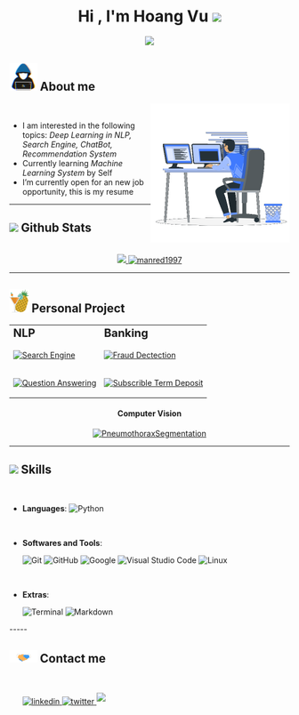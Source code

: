 
<h1 align="center"><b>Hi , I'm Hoang Vu  </b><img src="https://media.giphy.com/media/hvRJCLFzcasrR4ia7z/giphy.gif" width="35"></h1>
<p align="center">
  <a href="https://github.com/DenverCoder1/readme-typing-svg"><img src="https://readme-typing-svg.demolab.com/?lines=Natural+Language+Processing+Engineer; Data+Scientist"></a>
</p>


	
## <picture><img src = "https://github.com/0xAbdulKhalid/0xAbdulKhalid/raw/main/assets/mdImages/about_me.gif" width = 50px></picture> **About me**

<picture> <img align="right" src="https://github.com/0xAbdulKhalid/0xAbdulKhalid/raw/main/assets/mdImages/Right_Side.gif" width = 250px></picture>

<br>

- I am interested in the following topics: *Deep Learning in NLP, Search Engine, ChatBot, Recommendation System*
- Currently learning *Machine Learning System* by Self
- I’m currently open for an new job opportunity, this is my resume

-----


## <img src="https://media.giphy.com/media/iY8CRBdQXODJSCERIr/giphy.gif" width="35"><b> Github Stats </b>
<br>
<div align="center">

<a href="https://github.com/manred1997/">
  <img src="https://github-readme-stats.vercel.app/api?username=manred1997&show_icons=true&count_private=true&hide=contribs,prs&theme=merko" width="450"/>
  <img src="https://github-readme-stats.vercel.app/api/top-langs?username=manred1997&show_icons=true&locale=en&layout=compact&line_height=20&title_color=7A7ADB&icon_color=2234AE&text_color=D3D3D3&bg_color=0,000000,130F40" width="375"  alt="manred1997"/>

</a>
</div>


-----

## <img src="https://raw.githubusercontent.com/walkxcode/dashboard-icons/main/png/handbrake.png" width="35"><b> Personal Project </b>


<div align="center">
<table border="0">
 <tr>
    <td><b style="font-size:20px">NLP</b></td>
    <td><b style="font-size:20px">Banking</b></td>
 </tr>

<tr>
<td>

[![Search Engine](https://github-readme-stats.vercel.app/api/pin/?username=manred1997&repo=search-engine)](https://github.com/manred1997/search-engine)

</td>

<td>

[![Fraud Dectection](https://github-readme-stats.vercel.app/api/pin/?username=manred1997&repo=fraud-detection)](https://github.com/manred1997/fraud-detection)

</td>
</tr>

<tr>
<td>

[![Question Answering](https://github-readme-stats.vercel.app/api/pin/?username=manred1997&repo=Question-Answer-System)](https://github.com/manred1997/Question-Answer-System)

</td>

<td>

[![Subscrible Term Deposit](https://github-readme-stats.vercel.app/api/pin/?username=manred1997&repo=subscrible-term-deposit)](https://github.com/manred1997/subscrible-term-deposit)

</td>
</tr>
</table>


#### Computer Vision
[![PneumothoraxSegmentation](https://github-readme-stats.vercel.app/api/pin/?username=manred1997&repo=PneumothoraxSegmentation)](https://github.com/manred1997/PneumothoraxSegmentation)

<!-- <img src="https://user-images.githubusercontent.com/73097560/115834477-dbab4500-a447-11eb-908a-139a6edaec5c.gif"><br><br> -->

</div>

-----
## <img src="https://media2.giphy.com/media/QssGEmpkyEOhBCb7e1/giphy.gif?cid=ecf05e47a0n3gi1bfqntqmob8g9aid1oyj2wr3ds3mg700bl&rid=giphy.gif" width ="25"><b> Skills</b>
<br>

<p align="center">

- **Languages**:
    ![Python](https://img.shields.io/badge/Python%20-%2314354C.svg?style=for-the-badge&logo=python&logoColor=white)

<br>   

- **Softwares and Tools**:

    ![Git](https://img.shields.io/badge/git-%23F05033.svg?style=for-the-badge&logo=git&logoColor=white)
    ![GitHub](https://img.shields.io/badge/github-%23121011.svg?style=for-the-badge&logo=github&logoColor=white)
    ![Google](https://img.shields.io/badge/google-%234285F4.svg?style=for-the-badge&logo=google&logoColor=white)
    ![Visual Studio Code](https://img.shields.io/badge/Visual%20Studio%20Code-0078d7.svg?style=for-the-badge&logo=visual-studio-code&logoColor=white)
    ![Linux](https://img.shields.io/badge/Linux-FCC624?style=for-the-badge&logo=linux&logoColor=black) 

<br>

- **Extras**:

    ![Terminal](https://img.shields.io/badge/Terminal-%23054020?style=for-the-badge&logo=gnu-bash&logoColor=white)
    ![Markdown](https://img.shields.io/badge/markdown-%23000000.svg?style=for-the-badge&logo=markdown&logoColor=white)   

</p>
-----

## <img src="https://github.com/0xAbdulKhalid/0xAbdulKhalid/raw/main/assets/mdImages/handshake.gif" width ="50"><b> Contact me</b>
<br>
<div align='left'>
<ul>
<a href="https://www.linkedin.com/in/manred1997/" target="_blank">
<img src=https://img.shields.io/badge/linkedin:%20manred1997-%2300acee.svg?color=405DE6&style=for-the-badge&logo=linkedin&logoColor=white alt=linkedin style="margin-bottom: 5px;"/>
</a>

<a href="https://twitter.com/manred1997" target="_blank">
<img src="https://img.shields.io/badge/twitter:%20manred1997-%2300acee.svg?color=1DA1F2&style=for-the-badge&logo=twitter&logoColor=white" alt=twitter style="margin-bottom: 5px;"/>
</a>
<a href="mailto:tranhoangvu1997.thv@gamil.com" target="_blank">
<img src="https://img.shields.io/badge/gmail:%20manred1997-%23EA4335.svg?style=for-the-badge&logo=gmail&logoColor=white" t=mail style="margin-bottom: 5px;" />
</a>
</ul>
</div>
